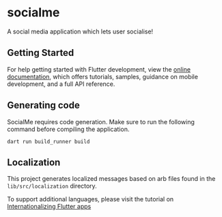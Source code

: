 # socialme

A social media application which lets user socialise!

## Getting Started

For help getting started with Flutter development, view the
[online documentation](https://flutter.dev/docs), which offers tutorials,
samples, guidance on mobile development, and a full API reference.

## Generating code

SocialMe requires code generation. Make sure to run the following command before compiling the application.


```console
dart run build_runner build
```
## Localization

This project generates localized messages based on arb files found in
the `lib/src/localization` directory.

To support additional languages, please visit the tutorial on
[Internationalizing Flutter
apps](https://flutter.dev/docs/development/accessibility-and-localization/internationalization)
